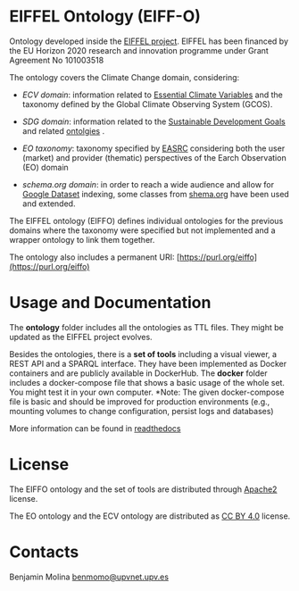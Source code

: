 EIFFEL Ontology (EIFF-O)
===

Ontology developed inside the [EIFFEL project](https://www.eiffel4climate.eu/). EIFFEL has been financed by the EU Horizon 2020 research and innovation programme under Grant Agreement No 101003518

The ontology covers the Climate Change domain, considering:

- *ECV domain*: information related to [Essential Climate Variables](https://gcos.wmo.int/en/essential-climate-variables) and the taxonomy defined by the Global Climate Observing System (GCOS).

- *SDG domain*: information related to the [Sustainable Development Goals](http://metadata.un.org/sdg/ontology?lang=es) and related [ontolgies](https://github.com/UNStats/LOD4Stats/wiki/SDG-Knowledge-Organization-System) . 

- *EO taxonomy*: taxonomy specified by [EASRC](https://earsc-portal.eu/display/EOwiki/EO+Taxonomy) considering both the user (market) and provider (thematic) perspectives of the Earch Observation (EO) domain 

- *schema.org domain*: in order to reach a wide audience and allow for [Google Dataset](https://developers.google.com/search/docs/advanced/structured-data/dataset) indexing, some classes from [shema.org](https://schema.org/) have been used and extended.

The EIFFEL ontology (EIFFO) defines individual ontologies for the previous domains where the taxonomy were specified but not implemented and a wrapper ontology to link them together. 

The ontology also includes a permanent URI: [https://purl.org/eiffo](https://purl.org/eiffo)



Usage and Documentation
===


The **ontology** folder includes all the ontologies as TTL files. They might be updated as the EIFFEL project evolves.


Besides the ontologies, there is a **set of tools** including a visual viewer, a REST API and a SPARQL interface. They have been implemented as Docker containers and are publicly available in DockerHub. The **docker** folder includes a docker-compose file that shows a basic usage of the whole set. You might test it in your own computer.
*Note: The given docker-compose file is basic and should be improved for production environments (e.g., mounting volumes to change configuration, persist logs and databases)

More information can be found in [readthedocs](https://eiffel-ontology-doc.readthedocs.io/en/latest/) 


License
===

The EIFFO ontology and the set of tools are distributed through [Apache2](https://www.apache.org/licenses/LICENSE-2.0) license.

The EO ontology and the ECV ontology are distributed as [CC BY 4.0](https://creativecommons.org/licenses/by/4.0/) license.



Contacts
===

Benjamin Molina <benmomo@upvnet.upv.es>
